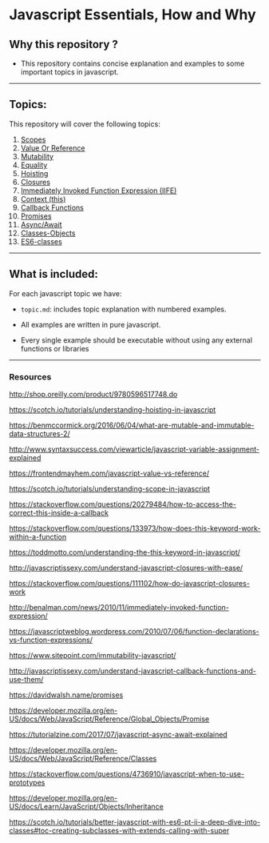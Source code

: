 # Javascript Essentials, How and Why

## Why this repository ?
* This repository contains concise explanation and examples to some important topics in javascript.

---

## Topics:
This repository will cover the following topics:

1. [Scopes](scopes.md)
2. [Value Or Reference](valueOrReference.md)
3. [Mutability](mutability.md)
4. [Equality](equality.md)
5. [Hoisting](hoisting.md)
6. [Closures](closure.md)
7. [Immediately Invoked Function Expression (IIFE)](IIFE.md)
8. [Context (this)](context.md)
9. [Callback Functions](callbackFunctions.md)
10. [Promises](promises.md)
11. [Async/Await](async-await.md)
12. [Classes-Objects](classes-objects.md)
13. [ES6-classes](ES6-classes.md)

---

## What is included:
For each javascript topic we have:
* `topic.md`: includes topic explanation with numbered examples.

* All examples are written in pure javascript.

* Every single example should be executable without using any external functions or libraries

---

### Resources

http://shop.oreilly.com/product/9780596517748.do

https://scotch.io/tutorials/understanding-hoisting-in-javascript

https://benmccormick.org/2016/06/04/what-are-mutable-and-immutable-data-structures-2/

http://www.syntaxsuccess.com/viewarticle/javascript-variable-assignment-explained

https://frontendmayhem.com/javascript-value-vs-reference/

https://scotch.io/tutorials/understanding-scope-in-javascript

https://stackoverflow.com/questions/20279484/how-to-access-the-correct-this-inside-a-callback

https://stackoverflow.com/questions/133973/how-does-this-keyword-work-within-a-function

https://toddmotto.com/understanding-the-this-keyword-in-javascript/

http://javascriptissexy.com/understand-javascript-closures-with-ease/

https://stackoverflow.com/questions/111102/how-do-javascript-closures-work

http://benalman.com/news/2010/11/immediately-invoked-function-expression/

https://javascriptweblog.wordpress.com/2010/07/06/function-declarations-vs-function-expressions/

https://www.sitepoint.com/immutability-javascript/

http://javascriptissexy.com/understand-javascript-callback-functions-and-use-them/

https://davidwalsh.name/promises

https://developer.mozilla.org/en-US/docs/Web/JavaScript/Reference/Global_Objects/Promise

https://tutorialzine.com/2017/07/javascript-async-await-explained

https://developer.mozilla.org/en-US/docs/Web/JavaScript/Reference/Classes

https://stackoverflow.com/questions/4736910/javascript-when-to-use-prototypes

https://developer.mozilla.org/en-US/docs/Learn/JavaScript/Objects/Inheritance

https://scotch.io/tutorials/better-javascript-with-es6-pt-ii-a-deep-dive-into-classes#toc-creating-subclasses-with-extends-calling-with-super